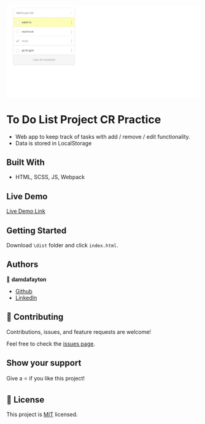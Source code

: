 ![](ss.jpg)


# To Do List Project CR Practice

- Web app to keep track of tasks with add / remove / edit functionality.
- Data is stored in LocalStorage


## Built With

- HTML, SCSS, JS, Webpack


## Live Demo

[Live Demo Link](https://damdafayton.github.io/to-do-list)


## Getting Started

Download `\dist` folder and click `index.html`.


## Authors

👤 **damdafayton**

- [Github](https://github.com/damdafayton)
- [LinkedIn](https://linkedin.com/in/damdafayton)


## 🤝 Contributing

Contributions, issues, and feature requests are welcome!

Feel free to check the [issues page](../../issues/).


## Show your support

Give a ⭐️ if you like this project!


## 📝 License

This project is [MIT](./MIT.md) licensed.
